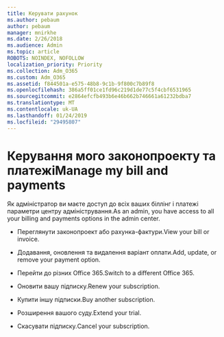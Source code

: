 ```yaml
---
title: Керувати рахунок
ms.author: pebaum
author: pebaum
manager: mnirkhe
ms.date: 2/26/2018
ms.audience: Admin
ms.topic: article
ROBOTS: NOINDEX, NOFOLLOW
localization_priority: Priority
ms.collection: Adm_O365
ms.custom: Adm_O365
ms.assetid: f844501a-e575-48b8-9c1b-9f800c7b89f8
ms.openlocfilehash: 386a5ff01ce1fd96c219d1de77c5f4cbf6531965
ms.sourcegitcommit: e2864efcfb493b6e46b662b746661a61232bdba7
ms.translationtype: MT
ms.contentlocale: uk-UA
ms.lasthandoff: 01/24/2019
ms.locfileid: "29495807"
---
```

# <a name="manage-my-bill-and-payments"></a><span data-ttu-id="40f46-102">Керування мого законопроекту та платежі</span><span class="sxs-lookup"><span data-stu-id="40f46-102">Manage my bill and payments</span></span>

<span data-ttu-id="40f46-103">Як адміністратор ви маєте доступ до всіх ваших біллінг і платежі параметри центру адміністрування.</span><span class="sxs-lookup"><span data-stu-id="40f46-103">As an admin, you have access to all your billing and payments options in the admin center.</span></span>
  
- <span data-ttu-id="40f46-104">Переглянути законопроект або рахунка-фактури.</span><span class="sxs-lookup"><span data-stu-id="40f46-104">View your bill or invoice.</span></span>
    
- <span data-ttu-id="40f46-105">Додавання, оновлення та видалення варіант оплати.</span><span class="sxs-lookup"><span data-stu-id="40f46-105">Add, update, or remove your payment option.</span></span>
    
- <span data-ttu-id="40f46-106">Перейти до різних Office 365.</span><span class="sxs-lookup"><span data-stu-id="40f46-106">Switch to a different Office 365.</span></span>
    
- <span data-ttu-id="40f46-107">Оновити вашу підписку.</span><span class="sxs-lookup"><span data-stu-id="40f46-107">Renew your subscription.</span></span>
    
- <span data-ttu-id="40f46-108">Купити іншу підписки.</span><span class="sxs-lookup"><span data-stu-id="40f46-108">Buy another subscription.</span></span>
    
- <span data-ttu-id="40f46-109">Розширення вашого суду.</span><span class="sxs-lookup"><span data-stu-id="40f46-109">Extend your trial.</span></span>
    
- <span data-ttu-id="40f46-110">Скасувати підписку.</span><span class="sxs-lookup"><span data-stu-id="40f46-110">Cancel your subscription.</span></span>
    

